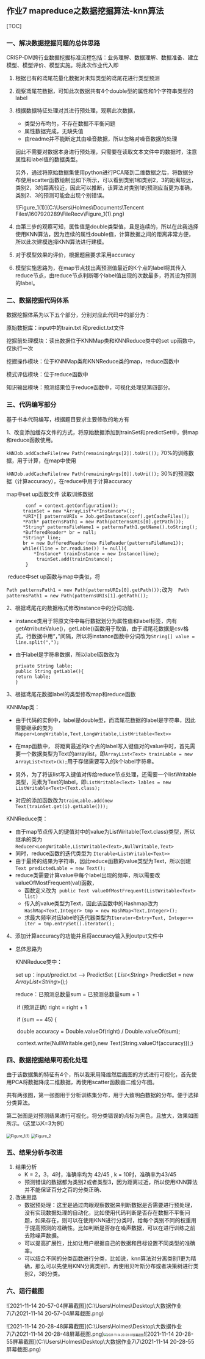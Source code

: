 ## 作业7 mapreduce之数据挖掘算法-knn算法

[TOC]

### 一、解决数据挖掘问题的总体思路

CRISP-DM跨行业数据挖掘标准流程包括：业务理解、数据理解、数据准备、建立模型、模型评价、模型实施。将此次作业代入即

1. 根据已有的鸢尾花量化数据对未知类型的鸢尾花进行类型预测

2. 观察鸢尾花数据，可知此次数据共有4个double型的属性和1个字符串类型的label

3. 根据数据特征处理对其进行预处理，观察此次数据，

   - 类型分布均匀，不存在数据不平衡问题
   - 属性数据完成，无缺失值
   - 由readme并不能断定其由噪音数据，所以忽略对噪音数据的处理

   因此不需要对数据本身进行预处理，只需要在读取文本文件中的数据时，注意属性和label值的数据类型。

   另外，通过将原始数据集使用python进行PCA降到二维数据之后，将数据分布使用scatter函数绘制出如下所示，可以看到类别1和类别2，3的距离较远，类别2，3的距离较近，因此可以推断，该算法对类别1的预测应当更为准确，类别2、3的预测可能会出现个别错误。

   ![Figure_1(1)](C:\Users\Holmes\Documents\Tencent Files\1607920289\FileRecv\Figure_1(1).png)

4. 由第三步的观察可知，属性值是double类型值，且是连续的，所以在此我选择使用KNN算法，因为连续的属性double值，计算数据之间的距离非常方便，所以此次建模选择KNN算法进行建模。

5. 对于模型效果的评价，根据题目要求采用accuracy

6. 模型实施思路为，在map节点找出离预测值最近的K个点的label将其传入reduce节点，由reduce节点判断哪个label值出现的次数最多，将其设为预测的label。

### 二、数据挖掘代码体系

数据挖掘体系为以下五个部分，分别对应此代码中的部分为：

原始数据库：input中的train.txt 和predict.txt文件

挖掘前处理模块：读出数据位于KNNMap类和KNNReduce类中的set up函数中，仅执行一次

挖掘操作模块：位于KNNMap类和KNNReduce类的map，reduce函数中

模式评估模块：位于reduce函数中

知识输出模块：预测结果位于reduce函数中，可视化处理见第四部分。

### 三、代码编写部分

基于书本代码编写，根据题目要求主要修改的地方有

1、改变添加缓存文件的方式，将原始数据添加到trainSet和predictSet中，供map和reduce函数使用。

   ```kNNJob.addCacheFile(new Path(remainingArgs[2]).toUri());```   70%的训练数据，用于计算，在map中使用

   ```kNNJob.addCacheFile(new Path(remainingArgs[0]).toUri());```   30%的预测数据（计算accuracy），在reduce中用于计算accuracy

map中set up函数文件 读取训练数据

```
       conf = context.getConfiguration();
​      trainSet = new *ArrayList*<*Instance*>();
​      *URI*[] patternsURIs = Job.getInstance(conf).getCacheFiles();
​      *Path* patternsPath1 = new Path(patternsURIs[0].getPath());
​      *String* patternsFileName1 = patternsPath1.getName().toString();
​      *BufferedReader* br = null;
​      *String* line;
​      br = new BufferedReader(new FileReader(patternsFileName1));
​      while((line = br.readLine()) != null){
​          *Instance* trainInstance = new Instance(line);
​           trainSet.add(trainInstance);
       }
```

​    reduce中set up函数与map中类似，将

```Path patternsPath1 = new Path(patternsURIs[0].getPath());```改为```  Path patternsPath1 = new Path(patternsURIs[1].getPath());```



2、根据鸢尾花的数据格式修改instance中的分词功能、

- instance类用于将原文件中每行数据划分为属性值和label标签，内有getAtrributeValue()，getLable()函数用于取值，由于鸢尾花数据是csv格式，行数据中用“，”间隔，所以将instance函数中分词改为```String[] value = line.split(",");```

- 由于label是字符串数据，所以label函数改为

  ```
  private String lable;
  public String getLable(){
  return lable;
  }
  ```

  

3、根据鸢尾花数据label的类型修改map和reduce函数

KNNMap类：

- 由于代码的实例中，label是double型，而鸢尾花数据的label是字符串，因此需要继承的类为```Mapper<LongWritable,Text,LongWritable,ListWritable<Text>>```

- 在map函数中， 将距离最近的k个点的label写入键值对的value中时，首先需要一个数据类型为Text的arraylist，即```ArrayList<Text> trainLable = new ArrayList<Text>(k);```用于存储需要写入的k个label字符串。
- 另外，为了将该list写入键值对传给reduce节点处理，还需要一个listWritable类型，元素为Text的label，即```ListWritable<Text> lables = new ListWritable<Text>(Text.class);```
- 对应的添加函数改为```trainLable.add(new Text(trainSet.get(i).getLable()));```

KNNReduce类：

- 由于map节点传入的键值对中的value为ListWritable<Text>(Text.class)类型，所以继承的类为 ```Reducer<LongWritable,ListWritable<Text>,NullWritable,Text>```
- 同时，reduce函数的迭代类型为 ```Iterable<ListWritable<Text>>```
- 由于最终的结果为字符串，因此reduce函数的value类型为Text，所以创建```Text predictedLable = new Text();```
- reduce类需要计算value中每个label出现的频率，所以需要改 valueOfMostFrequent(val)函数，
  - 函数定义改为``` public Text valueOfMostFrequent(ListWritable<Text> list)```
  - 传入的value类型为Text，因此该函数中的Hashmap改为 ```HashMap<Text,Integer> tmp = new HashMap<Text,Integer>();```
  - 求最大频率对应label的迭代器类型为```Iterator<Entry<Text, Integer>> iter = tmp.entrySet().iterator();```



4、添加计算accuracy的功能并且将accuracy输入到output文件中

- 总体思路为

  KNNReduce类中：

  set up：input/predict.txt --> PredictSet  ( *List*<*String*> PredictSet = new *ArrayList*<*String*>();)

  reduce：已预测总数量sum = 已预测总数量sum + 1

  ​					if (预测正确) right = right + 1

  ​					if (sum == 45) {

  ​				   		double accuracy = Double.valueOf(right) / Double.valueOf(sum);

  ​       		   		context.write(NullWritable.get(),new Text(String.valueOf(accuracy)));}

### 四、数据挖掘结果可视化处理

由于该数据集的特征有4个，所以我采用降维然后画图的方式进行可视化，首先使用PCA将数据降成二维数据，再使用scatter函数画二维分布图。

共有两张图，第一张图用于分析训练集分布，用于大致明白数据的分布。便于选择分类算法。

第二张图是对预测结果进行可视化，将分类错误的点标为黑色，且放大，效果如图所示。（这里以K=3为例）

<img src="C:\Users\Holmes\Documents\Tencent Files\1607920289\FileRecv\Figure_1(1).png" alt="Figure_1(1)" style="zoom:72%;" />

<img src="C:\Users\Holmes\Documents\Tencent Files\1607920289\FileRecv\Figure_2.png" alt="Figure_2" style="zoom:72%;" />

### 五、结果分析与改进

1. 结果分析
   - K = 2，3，4时，准确率均为 42/45 , k = 10时，准确率为43/45
   - 预测错误的数据都为类别2或者类型3，因为距离过近，所以使用KNN算法并不能保证百分之百的分类正确、
2. 改进思路
   - 数据预处理：这里是通过肉眼观察数据来判断数据是否需要进行预处理，没有实现数据处理的自动化，比如使用代码判断是否存在数据不平衡问题，如果存在，则可以在使用KNN进行分类时，给每个类别不同的权重用于提高预测的准确性。比如判断是否存在噪声数据，可以在进行训练之前去除噪声数据。
   - 可以提高扩展性，比如让用户根据自己的数据和目标设置不同类型的准确率。
   - 可以结合不同的分类函数进行分类，比如说，knn算法对分离类别1更为精确，那么可以先使用KNN分离类别1，再使用贝叶斯分布或者决策树进行类别2，3的分类。

### 六、运行截图

![2021-11-14 20-57-04屏幕截图](C:\Users\Holmes\Desktop\大数据作业7\7\2021-11-14 20-57-04屏幕截图.png)

![2021-11-14 20-28-48屏幕截图](C:\Users\Holmes\Desktop\大数据作业7\7\2021-11-14 20-28-48屏幕截图.png)<img src="C:\Users\Holmes\Desktop\大数据作业7\7\2021-11-14 20-28-01屏幕截图.png" alt="2021-11-14 20-28-01屏幕截图" style="zoom:50%;" />![2021-11-14 20-28-55屏幕截图](C:\Users\Holmes\Desktop\大数据作业7\7\2021-11-14 20-28-55屏幕截图.png)